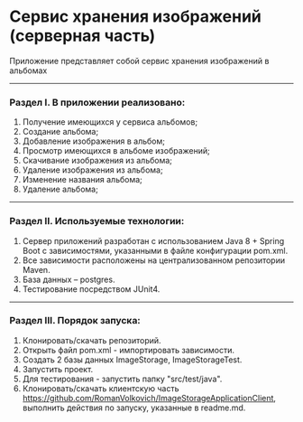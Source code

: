 # Сервис хранения изображений (серверная часть) <br>
Приложение представляет собой сервис хранения изображений в альбомах <br>
***
### Раздел I. В приложении реализовано:
1. Получение имеющихся у сервиса альбомов;
2. Создание альбома;
3. Добавление изображения в альбом;
4. Просмотр имеющихся в альбоме изображений;
5. Скачивание изображения из альбома;
6. Удаление изображения из альбома;
7. Изменение названия альбома;
8. Удаление альбома;
***
### Раздел II. Используемые технологии:

1. Сервер приложений разработан с использованием Java 8 + Spring Boot с зависимостями, указанными в файле конфигурации pom.xml.<br>
2. Все зависимости расположены на централизованном репозитории Maven.<br>
3. База данных – postgres.<br>
4. Тестирование посредством JUnit4.<br>
***
### Раздел III. Порядок запуска:
1. Клонировать/скачать репозиторий.<br>
2. Открыть файл pom.xml - импортировать зависимости.<br>
3. Создать 2 базы данных ImageStorage, ImageStorageTest.<br>
4. Запустить проект.<br>
5. Для тестирования - запустить папку "src/test/java".<br>
6. Клонировать/скачать клиентскую часть https://github.com/RomanVolkovich/ImageStorageApplicationClient, выполнить действия по запуску, указанные в readme.md.<br>
